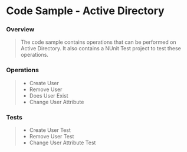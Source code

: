 # Code Sample - Active Directory
### Overview
>The code sample contains operations that can be performed on Active Directory. It also contains a NUnit Test project to test these operations.

### Operations
>* Create User
>* Remove User
>* Does User Exist
>* Change User Attribute

### Tests
>* Create User Test
>* Remove User Test
>* Change User Attribute Test
